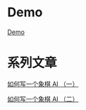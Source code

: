 # Demo
[Demo](http://www.paradeto.com/chinese-chess/#/)

# 系列文章
[如何写一个象棋 AI （一）](https://juejin.im/post/5dcc19c7e51d45106556b02e)

[如何写一个象棋 AI （二）](https://juejin.im/post/5dd2aa28e51d453fc232aecf)
